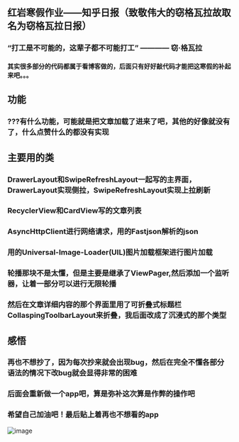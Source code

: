 ## 红岩寒假作业——知乎日报（致敬伟大的窃格瓦拉故取名为窃格瓦拉日报）
### “打工是不可能的，这辈子都不可能打工” ———— 窃·格瓦拉
#### 其实很多部分的代码都属于看博客做的，后面只有好好敲代码才能把这寒假的补起来吧。。。
## 功能
### ???有什么功能，可能就是把文章加载了进来了吧，其他的好像就没有了，什么点赞什么的都没有实现
## 主要用的类
### DrawerLayout和SwipeRefreshLayout一起写的主界面，DrawerLayout实现侧拉，SwipeRefreshLayout实现上拉刷新
### RecyclerView和CardView写的文章列表
### AsyncHttpClient进行网络请求，用的Fastjson解析的json
### 用的Universal-Image-Loader(UIL)图片加载框架进行图片加载
### 轮播那块不是太懂，但是主要是继承了ViewPager,然后添加一个监听器，让着一部分可以进行无限轮播
### 然后在文章详细内容的那个界面里用了可折叠式标题栏CollaspingToolbarLayout来折叠，我后面改成了沉浸式的那个类型
## 感悟
### 再也不想抄了，因为每次抄来就会出现bug，然后在完全不懂各部分语法的情况下改bug就会显得非常的困难
### 后面会重新做一个app吧，算是弥补这次算是作弊的操作吧
### 希望自己加油吧！最后贴上着再也不想看的app
![image](https://github.com/zangjunhao/zhihuribao/blob/master/sss.gif)
